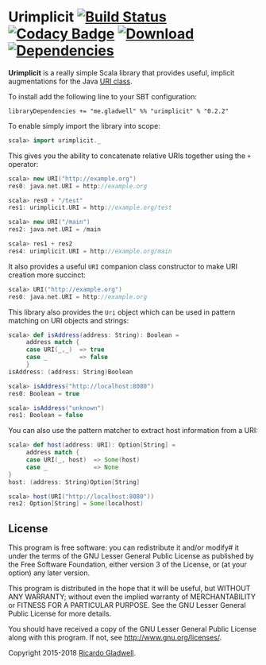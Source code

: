 Urimplicit [![Build Status](https://travis-ci.org/rgladwell/urimplicit.svg)](https://travis-ci.org/rgladwell/urimplicit) [![Codacy Badge](https://api.codacy.com/project/badge/b4ad1f71b3314c448d93590c669728a1)](https://www.codacy.com/app/ricardo_3/urimplicit) [ ![Download](https://api.bintray.com/packages/rgladwell/maven/urimplicit/images/download.svg) ](https://bintray.com/rgladwell/maven/urimplicit/_latestVersion) [![Dependencies](https://app.updateimpact.com/badge/702556651743481856/urimplicit.svg?config=compile)](https://app.updateimpact.com/latest/702556651743481856/urimplicit)
==========

**Urimplicit** is a really simple Scala library that provides useful, implicit augmentations for the Java
[URI class](https://docs.oracle.com/javase/8/docs/api/java/net/URI.html).

To install add the following line to your SBT configuration:

```
libraryDependencies += "me.gladwell" %% "urimplicit" % "0.2.2"
```

To enable simply import the library into scope:

```scala
scala> import urimplicit._
```

This gives you the ability to concatenate relative URIs together using the `+` operator:

```scala
scala> new URI("http://example.org")
res0: java.net.URI = http://example.org

scala> res0 + "/test"
res1: urimplicit.URI = http://example.org/test

scala> new URI("/main")
res2: java.net.URI = /main

scala> res1 + res2
res4: urimplicit.URI = http://example.org/main
```

It also provides a useful `URI` companion class constructor to make URI creation more succinct:

```scala
scala> URI("http://example.org")
res0: java.net.URI = http://example.org
```

This library also provides the `Uri` object which can be used in pattern matching on URI objects and strings:

```scala
scala> def isAddress(address: String): Boolean =
     address match {
     case URI(_,_)  => true
     case _         => false
     }
isAddress: (address: String)Boolean

scala> isAddress("http://localhost:8080")
res0: Boolean = true

scala> isAddress("unknown")
res1: Boolean = false
```

You can also use the pattern matcher to extract host information from a URI:

```scala
scala> def host(address: URI): Option[String] =
     address match {
     case URI(_, host)  => Some(host)
     case _             => None
}
host: (address: String)Option[String]

scala> host(URI("http://localhost:8080"))
res2: Option[String] = Some(localhost)
```

## License

This program is free software: you can redistribute it and/or modify#
it under the terms of the GNU Lesser General Public License as
published by the Free Software Foundation, either version 3 of the
License, or (at your option) any later version.

This program is distributed in the hope that it will be useful,
but WITHOUT ANY WARRANTY; without even the implied warranty of
MERCHANTABILITY or FITNESS FOR A PARTICULAR PURPOSE.  See the
GNU Lesser General Public License for more details.

You should have received a copy of the GNU Lesser General Public
License along with this program.  If not, see
<http://www.gnu.org/licenses/>.

Copyright 2015-2018 [Ricardo Gladwell](http://gladwell.me).

